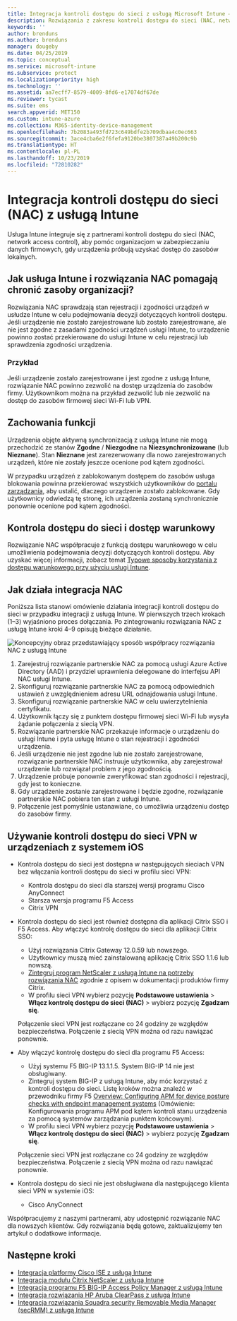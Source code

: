 ```yaml
---
title: Integracja kontroli dostępu do sieci z usługą Microsoft Intune — Azure | Microsoft Docs
description: Rozwiązania z zakresu kontroli dostępu do sieci (NAC, network access control) sprawdzają rejestrację i zgodność urządzeń w usłudze Intune. Rozwiązanie NAC obejmuje niektóre zachowania i współpracuje z dostępem warunkowym. Zobacz kroki umożliwiające rejestrację i uzyskaj listę rozwiązań partnerskich.
keywords: ''
author: brenduns
ms.author: brenduns
manager: dougeby
ms.date: 04/25/2019
ms.topic: conceptual
ms.service: microsoft-intune
ms.subservice: protect
ms.localizationpriority: high
ms.technology: ''
ms.assetid: aa7ecff7-8579-4009-8fd6-e17074df67de
ms.reviewer: tycast
ms.suite: ems
search.appverid: MET150
ms.custom: intune-azure
ms.collection: M365-identity-device-management
ms.openlocfilehash: 7b2083a493fd723c649bdfe2b709dbaa4c0ec663
ms.sourcegitcommit: 3ace4cba6e2f6fefa9120be3807387a49b200c9b
ms.translationtype: HT
ms.contentlocale: pl-PL
ms.lasthandoff: 10/23/2019
ms.locfileid: "72810282"
---
```

# <a name="network-access-control-nac-integration-with-intune"></a>Integracja kontroli dostępu do sieci (NAC) z usługą Intune

Usługa Intune integruje się z partnerami kontroli dostępu do sieci (NAC, network access control), aby pomóc organizacjom w zabezpieczaniu danych firmowych, gdy urządzenia próbują uzyskać dostęp do zasobów lokalnych.

## <a name="how-do-intune-and-nac-solutions-help-protect-your-organization-resources"></a>Jak usługa Intune i rozwiązania NAC pomagają chronić zasoby organizacji?

Rozwiązania NAC sprawdzają stan rejestracji i zgodności urządzeń w usłudze Intune w celu podejmowania decyzji dotyczących kontroli dostępu. Jeśli urządzenie nie zostało zarejestrowane lub zostało zarejestrowane, ale nie jest zgodne z zasadami zgodności urządzeń usługi Intune, to urządzenie powinno zostać przekierowane do usługi Intune w celu rejestracji lub sprawdzenia zgodności urządzenia.

### <a name="example"></a>Przykład

Jeśli urządzenie zostało zarejestrowane i jest zgodne z usługą Intune, rozwiązanie NAC powinno zezwolić na dostęp urządzenia do zasobów firmy. Użytkownikom można na przykład zezwolić lub nie zezwolić na dostęp do zasobów firmowej sieci Wi-Fi lub VPN.

## <a name="feature-behaviors"></a>Zachowania funkcji

Urządzenia objęte aktywną synchronizacją z usługą Intune nie mogą przechodzić ze stanów **Zgodne** / **Niezgodne** na **Niezsynchronizowane** (lub **Nieznane**). Stan **Nieznane** jest zarezerwowany dla nowo zarejestrowanych urządzeń, które nie zostały jeszcze ocenione pod kątem zgodności.

W przypadku urządzeń z zablokowanym dostępem do zasobów usługa blokowania powinna przekierować wszystkich użytkowników do [portalu zarządzania](https://portal.manage.microsoft.com), aby ustalić, dlaczego urządzenie zostało zablokowane.  Gdy użytkownicy odwiedzą tę stronę, ich urządzenia zostaną synchronicznie ponownie ocenione pod kątem zgodności.

## <a name="nac-and-conditional-access"></a>Kontrola dostępu do sieci i dostęp warunkowy

Rozwiązanie NAC współpracuje z funkcją dostępu warunkowego w celu umożliwienia podejmowania decyzji dotyczących kontroli dostępu. Aby uzyskać więcej informacji, zobacz temat [Typowe sposoby korzystania z dostępu warunkowego przy użyciu usługi Intune](conditional-access-intune-common-ways-use.md).

## <a name="how-the-nac-integration-works"></a>Jak działa integracja NAC

Poniższa lista stanowi omówienie działania integracji kontroli dostępu do sieci w przypadku integracji z usługą Intune. W pierwszych trzech krokach (1–3) wyjaśniono proces dołączania. Po zintegrowaniu rozwiązania NAC z usługą Intune kroki 4–9 opisują bieżące działanie.

![Koncepcyjny obraz przedstawiający sposób współpracy rozwiązania NAC z usługą Intune](./media/network-access-control-integrate/ca-intune-common-ways-2.png)

1. Zarejestruj rozwiązanie partnerskie NAC za pomocą usługi Azure Active Directory (AAD) i przydziel uprawnienia delegowane do interfejsu API NAC usługi Intune.
2. Skonfiguruj rozwiązanie partnerskie NAC za pomocą odpowiednich ustawień z uwzględnieniem adresu URL odnajdowania usługi Intune.
3. Skonfiguruj rozwiązanie partnerskie NAC w celu uwierzytelnienia certyfikatu.
4. Użytkownik łączy się z punktem dostępu firmowej sieci Wi-Fi lub wysyła żądanie połączenia z siecią VPN.
5. Rozwiązanie partnerskie NAC przekazuje informacje o urządzeniu do usługi Intune i pyta usługę Intune o stan rejestracji i zgodności urządzenia.
6. Jeśli urządzenie nie jest zgodne lub nie zostało zarejestrowane, rozwiązanie partnerskie NAC instruuje użytkownika, aby zarejestrował urządzenie lub rozwiązał problem z jego zgodnością.
7. Urządzenie próbuje ponownie zweryfikować stan zgodności i rejestracji, gdy jest to konieczne.
8. Gdy urządzenie zostanie zarejestrowane i będzie zgodne, rozwiązanie partnerskie NAC pobiera ten stan z usługi Intune.
9. Połączenie jest pomyślnie ustanawiane, co umożliwia urządzeniu dostęp do zasobów firmy.

## <a name="use-nac-for-vpn-on-your-ios-devices"></a>Używanie kontroli dostępu do sieci VPN w urządzeniach z systemem iOS  

- Kontrola dostępu do sieci jest dostępna w następujących sieciach VPN bez włączania kontroli dostępu do sieci w profilu sieci VPN:

  - Kontrola dostępu do sieci dla starszej wersji programu Cisco AnyConnect
  - Starsza wersja programu F5 Access
  - Citrix VPN

- Kontrola dostępu do sieci jest również dostępna dla aplikacji Citrix SSO i F5 Access. Aby włączyć kontrolę dostępu do sieci dla aplikacji Citrix SSO:

  - Użyj rozwiązania Citrix Gateway 12.0.59 lub nowszego.  
  - Użytkownicy muszą mieć zainstalowaną aplikację Citrix SSO 1.1.6 lub nowszą.
  - [Zintegruj program NetScaler z usługą Intune na potrzeby rozwiązania NAC](https://docs.citrix.com/en-us/netscaler-gateway/12/microsoft-intune-integration/configuring-network-access-control-device-check-for-netscaler-gateway-virtual-server-for-single-factor-authentication-deployment.html) zgodnie z opisem w dokumentacji produktów firmy Citrix.
  - W profilu sieci VPN wybierz pozycję **Podstawowe ustawienia** > **Włącz kontrolę dostępu do sieci (NAC)** > wybierz pozycję **Zgadzam się**.

  Połączenie sieci VPN jest rozłączane co 24 godziny ze względów bezpieczeństwa. Połączenie z siecią VPN można od razu nawiązać ponownie.

- Aby włączyć kontrolę dostępu do sieci dla programu F5 Access:

  - Użyj systemu F5 BIG-IP 13.1.1.5. System BIG-IP 14 nie jest obsługiwany.
  - Zintegruj system BIG-IP z usługą Intune, aby móc korzystać z kontroli dostępu do sieci. Listę kroków można znaleźć w przewodniku firmy F5 [Overview: Configuring APM for device posture checks with endpoint management systems](https://support.f5.com/kb/en-us/products/big-ip_apm/manuals/product/apm-client-configuration-7-1-6/6.html#guid-0bd12e12-8107-40ec-979d-c44779a8cc89) (Omówienie: Konfigurowania programu APM pod kątem kontroli stanu urządzenia za pomocą systemów zarządzania punktem końcowym).
  - W profilu sieci VPN wybierz pozycję **Podstawowe ustawienia** > **Włącz kontrolę dostępu do sieci (NAC)** > wybierz pozycję **Zgadzam się**.

  Połączenie sieci VPN jest rozłączane co 24 godziny ze względów bezpieczeństwa. Połączenie z siecią VPN można od razu nawiązać ponownie.

- Kontrola dostępu do sieci nie jest obsługiwana dla następującego klienta sieci VPN w systemie iOS:
  - Cisco AnyConnect

Współpracujemy z naszymi partnerami, aby udostępnić rozwiązanie NAC dla nowszych klientów. Gdy rozwiązania będą gotowe, zaktualizujemy ten artykuł o dodatkowe informacje.

## <a name="next-steps"></a>Następne kroki

- [Integracja platformy Cisco ISE z usługą Intune](https://www.cisco.com/c/en/us/td/docs/security/ise/2-1/admin_guide/b_ise_admin_guide_21/b_ise_admin_guide_20_chapter_01000.html)
- [Integracja modułu Citrix NetScaler z usługą Intune](https://docs.citrix.com/en-us/netscaler-gateway/12/microsoft-intune-integration/configuring-network-access-control-device-check-for-netscaler-gateway-virtual-server-for-single-factor-authentication-deployment.html)
- [Integracja programu F5 BIG-IP Access Policy Manager z usługą Intune](https://support.f5.com/kb/en-us/products/big-ip_apm/manuals/product/apm-client-configuration-13-0-0/6.html)
- [Integracja rozwiązania HP Aruba ClearPass z usługą Intune](https://support.arubanetworks.com/Documentation/tabid/77/DMXModule/512/Command/Core_Download/Default.aspx?EntryId=31271)
- [Integracja rozwiązania Squadra security Removable Media Manager (secRMM) z usługą Intune](http://www.squadratechnologies.com/StaticContent/ProductDownload/secRMM/9.9.0.0/secRMMIntuneAccessControlSetupGuide.pdf)
